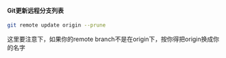#### Git更新远程分支列表

```sh
git remote update origin --prune
```

这里要注意下，如果你的remote branch不是在origin下，按你得把origin换成你的名字